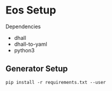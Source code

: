 # Eos Setup

Dependencies
* dhall
* dhall-to-yaml
* python3

## Generator Setup
`pip install -r requirements.txt --user`
